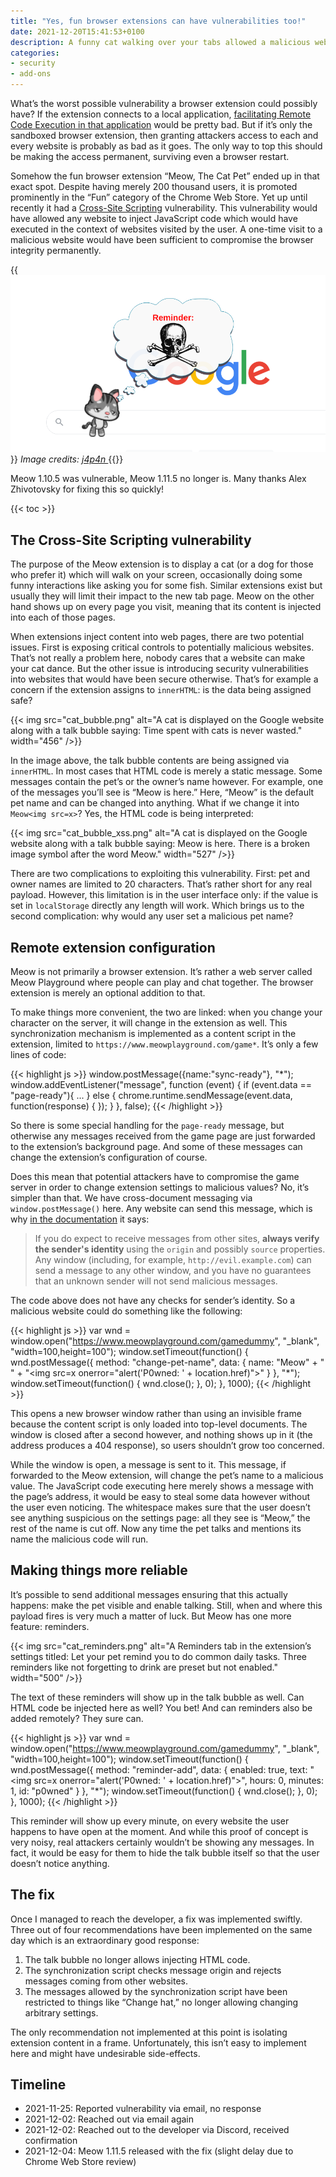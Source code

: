 ```yaml
---
title: "Yes, fun browser extensions can have vulnerabilities too!"
date: 2021-12-20T15:41:53+0100
description: A funny cat walking over your tabs allowed a malicious website visited once to compromise all your browsing, forever.
categories:
- security
- add-ons
---
```


What’s the worst possible vulnerability a browser extension could possibly have? If the extension connects to a local application, [facilitating Remote Code Execution in that application](/2020/02/25/mcafee-webadvisor-from-xss-in-a-sandboxed-browser-extension-to-administrator-privileges/) would be pretty bad. But if it’s only the sandboxed browser extension, then granting attackers access to each and every website is probably as bad as it goes. The only way to top this should be making the access permanent, surviving even a browser restart.

Somehow the fun browser extension “Meow, The Cat Pet” ended up in that exact spot. Despite having merely 200 thousand users, it is promoted prominently in the “Fun” category of the Chrome Web Store. Yet up until recently it had a [Cross-Site Scripting](https://en.wikipedia.org/wiki/Cross-site_scripting) vulnerability. This vulnerability would have allowed any website to inject JavaScript code which would have executed in the context of websites visited by the user. A one-time visit to a malicious website would have been sufficient to compromise the browser integrity permanently.

{{<img src="cat_malicious_reminder.png" alt="A cat is displayed on the Google website along with a talk bubble. The talk bubble contains red text saying reminder and an image of skull and crossbones." width="600">}}
<em>
  Image credits:
  <a href="https://openclipart.org/detail/307402/skull-and-crossbones" rel="nofollow">j4p4n </a>
</em>
{{</img>}}

Meow 1.10.5 was vulnerable, Meow 1.11.5 no longer is. Many thanks Alex Zhivotovsky for fixing this so quickly!

{{< toc >}}

## The Cross-Site Scripting vulnerability

The purpose of the Meow extension is to display a cat (or a dog for those who prefer it) which will walk on your screen, occasionally doing some funny interactions like asking you for some fish. Similar extensions exist but usually they will limit their impact to the new tab page. Meow on the other hand shows up on every page you visit, meaning that its content is injected into each of those pages.

When extensions inject content into web pages, there are two potential issues. First is exposing critical controls to potentially malicious websites. That’s not really a problem here, nobody cares that a website can make your cat dance. But the other issue is introducing security vulnerabilities into websites that would have been secure otherwise. That’s for example a concern if the extension assigns to `innerHTML`: is the data being assigned safe?

{{< img src="cat_bubble.png" alt="A cat is displayed on the Google website along with a talk bubble saying: Time spent with cats is never wasted." width="456" />}}

In the image above, the talk bubble contents are being assigned via `innerHTML`. In most cases that HTML code is merely a static message. Some messages contain the pet’s or the owner’s name however. For example, one of the messages you’ll see is “Meow is here.” Here, “Meow” is the default pet name and can be changed into anything. What if we change it into `Meow<img src=x>`? Yes, the HTML code is being interpreted:

{{< img src="cat_bubble_xss.png" alt="A cat is displayed on the Google website along with a talk bubble saying: Meow is here. There is a broken image symbol after the word Meow." width="527" />}}

There are two complications to exploiting this vulnerability. First: pet and owner names are limited to 20 characters. That’s rather short for any real payload. However, this limitation is in the user interface only: if the value is set in `localStorage` directly any length will work. Which brings us to the second complication: why would any user set a malicious pet name?

## Remote extension configuration

Meow is not primarily a browser extension. It’s rather a web server called Meow Playground where people can play and chat together. The browser extension is merely an optional addition to that.

To make things more convenient, the two are linked: when you change your character on the server, it will change in the extension as well. This synchronization mechanism is implemented as a content script in the extension, limited to `https://www.meowplayground.com/game*`. It’s only a few lines of code:

{{< highlight js >}}
window.postMessage({name:"sync-ready"}, "*");
window.addEventListener("message", function (event) {
  if (event.data == "page-ready"){
    ...
  } else {
    chrome.runtime.sendMessage(event.data, function(response) {
    });
  }
}, false);
{{< /highlight >}}

So there is some special handling for the `page-ready` message, but otherwise any messages received from the game page are just forwarded to the extension’s background page. And some of these messages can change the extension’s configuration of course.

Does this mean that potential attackers have to compromise the game server in order to change extension settings to malicious values? No, it’s simpler than that. We have cross-document messaging via `window.postMessage()` here. Any website can send this message, which is why [in the documentation](https://developer.mozilla.org/en-US/docs/Web/API/Window/postMessage#security_concerns) it says:

> If you do expect to receive messages from other sites, **always verify the sender's identity** using the `origin` and possibly `source` properties. Any window (including, for example, `http://evil.example.com`) can send a message to any other window, and you have no guarantees that an unknown sender will not send malicious messages.

The code above does not have any checks for sender’s identity. So a malicious website could do something like the following:

{{< highlight js >}}
var wnd = window.open("https://www.meowplayground.com/gamedummy", "_blank",
                      "width=100,height=100");
window.setTimeout(function()
{
  wnd.postMessage({
    method: "change-pet-name",
    data: {
      name: "Meow" +
            "                                           " +
            "<img src=x onerror=\"alert('P0wned: ' + location.href)\">"
    }
  }, "*");
  window.setTimeout(function()
  {
    wnd.close();
  }, 0);
}, 1000);
{{< /highlight >}}

This opens a new browser window rather than using an invisible frame because the content script is only loaded into top-level documents. The window is closed after a second however, and nothing shows up in it (the address produces a 404 response), so users shouldn’t grow too concerned.

While the window is open, a message is sent to it. This message, if forwarded to the Meow extension, will change the pet’s name to a malicious value. The JavaScript code executing here merely shows a message with the page’s address, it would be easy to steal some data however without the user even noticing. The whitespace makes sure that the user doesn’t see anything suspicious on the settings page: all they see is “Meow,” the rest of the name is cut off. Now any time the pet talks and mentions its name the malicious code will run.

## Making things more reliable

It’s possible to send additional messages ensuring that this actually happens: make the pet visible and enable talking. Still, when and where this payload fires is very much a matter of luck. But Meow has one more feature: reminders.

{{< img src="cat_reminders.png" alt="A Reminders tab in the extension’s settings titled: Let your pet remind you to do common daily tasks. Three reminders like not forgetting to drink are preset but not enabled." width="500" />}}

The text of these reminders will show up in the talk bubble as well. Can HTML code be injected here as well? You bet! And can reminders also be added remotely? They sure can.

{{< highlight js >}}
var wnd = window.open("https://www.meowplayground.com/gamedummy", "_blank",
                      "width=100,height=100");
window.setTimeout(function()
{
  wnd.postMessage({
    method: "reminder-add",
    data: {
      enabled: true,
      text: "<img src=x onerror=\"alert('P0wned: ' + location.href)\">",
      hours: 0,
      minutes: 1,
      id: "p0wned"
    }
  }, "*");
  window.setTimeout(function()
  {
    wnd.close();
  }, 0);
}, 1000);
{{< /highlight >}}

This reminder will show up every minute, on every website the user happens to have open at the moment. And while this proof of concept is very noisy, real attackers certainly wouldn’t be showing any messages. In fact, it would be easy for them to hide the talk bubble itself so that the user doesn’t notice anything.

## The fix

Once I managed to reach the developer, a fix was implemented swiftly. Three out of four recommendations have been implemented on the same day which is an extraordinary good response:

1. The talk bubble no longer allows injecting HTML code.
2. The synchronization script checks message origin and rejects messages coming from other websites.
3. The messages allowed by the synchronization script have been restricted to things like “Change hat,” no longer allowing changing arbitrary settings.

The only recommendation not implemented at this point is isolating extension content in a frame. Unfortunately, this isn’t easy to implement here and might have undesirable side-effects.

## Timeline

* 2021-11-25: Reported vulnerability via email, no response
* 2021-12-02: Reached out via email again
* 2021-12-02: Reached out to the developer via Discord, received confirmation
* 2021-12-04: Meow 1.11.5 released with the fix (slight delay due to Chrome Web Store review)
